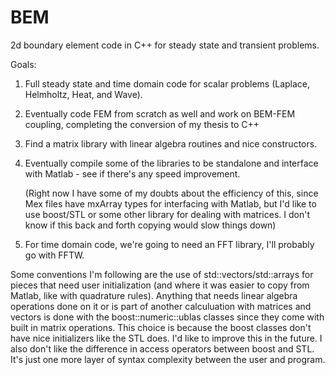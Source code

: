 # BEM

2d boundary element code in C++ for steady state and transient problems.

Goals: 

1. Full steady state and time domain code for scalar problems (Laplace, Helmholtz, Heat, and Wave).   

2. Eventually code FEM from scratch as well and work on BEM-FEM coupling, completing the conversion of my thesis to C++

3. Find a matrix library with linear algebra routines and nice constructors.

4. Eventually compile some of the libraries to be standalone and interface with Matlab - 
    see if there's any speed improvement.

	(Right now I have some of my doubts about the efficiency of this, since 
	Mex files have mxArray types for interfacing with Matlab, but I'd like to use 
	boost/STL or some other library for dealing with matrices.  I don't know
	if this back and forth copying would slow things down)

5. For time domain code, we're going to need an FFT library, I'll probably go with FFTW.

Some conventions I'm following are the use of std::vectors/std::arrays for pieces that need user initialization (and where it was easier to copy from Matlab, like with quadrature rules).   Anything that needs linear algebra operations done on it or is part of another calculuation with matrices and vectors is done with the boost::numeric::ublas classes since they come with built in matrix operations. This choice is because the boost classes don't have nice initializers like the STL does.  I'd like to improve this in the future.  I also don't like the difference in access operators between boost and STL.  It's just one more layer of syntax complexity between the user and program.
